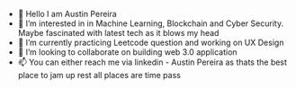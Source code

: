 - 👋 Hello I am Austin Pereira
- 👀 I’m interested in in Machine Learning, Blockchain and Cyber Security. Maybe fascinated with latest tech as it blows my head
- 🌱 I’m currently practicing Leetcode question and working on UX Design
- 💞️ I’m looking to collaborate on building web 3.0 application
- 📫 You can either reach me via linkedin - Austin Pereira as thats the best place to jam up rest all places are time pass


